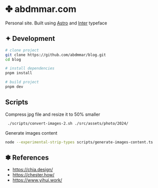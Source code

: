 # ✤ abdmmar.com

Personal site. Built using [Astro](https://astro.build/) and [Inter](https://rsms.me/inter/) typeface 

## ✦ Development

```bash
# clone project
git clone https://github.com/abdmmar/blog.git
cd blog

# install dependencies
pnpm install

# build project
pnpm dev
```

## Scripts

Compress jpg file and resize it to 50% smaller

```sh
 ./scripts/convert-images-2.sh ./src/assets/photo/2024/
```

Generate images content
```sh
node --experimental-strip-types scripts/generate-images-content.ts
```

## ✽ References

- https://chia.design/
- https://chester.how/
- https://www.yihui.work/